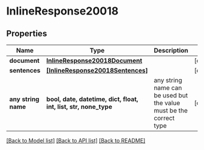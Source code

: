 # InlineResponse20018


## Properties
Name | Type | Description | Notes
------------ | ------------- | ------------- | -------------
**document** | [**InlineResponse20018Document**](InlineResponse20018Document.md) |  | [optional] 
**sentences** | [**[InlineResponse20018Sentences]**](InlineResponse20018Sentences.md) |  | [optional] 
**any string name** | **bool, date, datetime, dict, float, int, list, str, none_type** | any string name can be used but the value must be the correct type | [optional]

[[Back to Model list]](../README.md#documentation-for-models) [[Back to API list]](../README.md#documentation-for-api-endpoints) [[Back to README]](../README.md)


